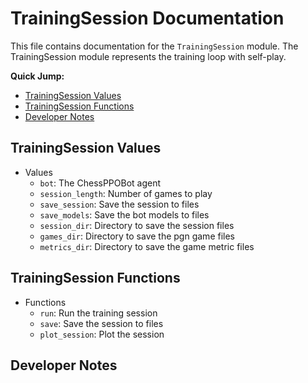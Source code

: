 # TrainingSession Documentation
This file contains documentation for the `TrainingSession` module. The TrainingSession module represents the training loop with self-play.

**Quick Jump:**
- [TrainingSession Values](#trainingsession-values)
- [TrainingSession Functions](#trainingsession-functions)
- [Developer Notes](#developer-notes)

## TrainingSession Values
- Values
    - `bot`: The ChessPPOBot agent
    - `session_length`: Number of games to play
    - `save_session`: Save the session to files
    - `save_models`: Save the bot models to files
    - `session_dir`: Directory to save the session files
    - `games_dir`: Directory to save the pgn game files
    - `metrics_dir`: Directory to save the game metric files

## TrainingSession Functions
- Functions
    - `run`: Run the training session
    - `save`: Save the session to files
    - `plot_session`: Plot the session

## Developer Notes